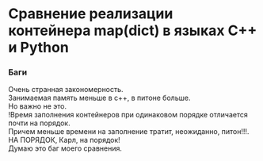 # Сравнение реализации контейнера map(dict) в языках C++ и Python

### Баги
Очень странная закономерность.\
Занимаемая память меньше в с++, в питоне больше.\
Но важно не это.\
!Время заполнения контейнеров при одинаковом порядке отличается почти на порядок.\
Причем меньше времени на заполнение тратит, неожиданно, питон!!!. НА ПОРЯДОК, Карл, на порядок!\
Думаю это баг моего сравнения.

